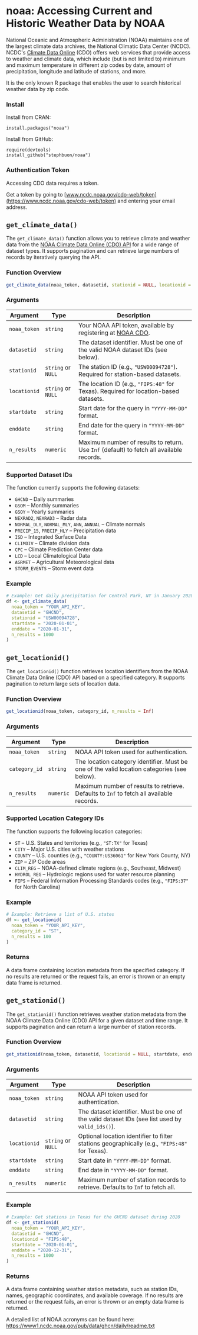# noaa: Accessing Current and Historic Weather Data by NOAA

National Oceanic and Atmospheric Administration (NOAA) maintains one of the largest climate data archives, the National Climatic Data Center (NCDC). NCDC's [Climate Data Online](https://www.ncdc.noaa.gov/cdo-web/webservices/v2#stations) (CDO) offers web services that provide access to weather and climate data, which include (but is not limited to) minimum and maximum temperature in different zip codes by date, amount of precipitation, longitude and latitude of stations, and more. 

It is the only known R package that enables the user to search historical weather data by zip code. 

### Install

Install from CRAN:

```
install.packages("noaa")
```

Install from GitHub:

```
require(devtools)
install_github("stephbuon/noaa")
```

### Authentication Token

Accessing CDO data requires a token. 

Get a token by going to [www.ncdc.noaa.gov/cdo-web/token](https://www.ncdc.noaa.gov/cdo-web/token) and entering your email address.


## `get_climate_data()`

The `get_climate_data()` function allows you to retrieve climate and weather data from the [NOAA Climate Data Online (CDO) API](https://www.ncdc.noaa.gov/cdo-web/webservices/v2#gettingStarted) for a wide range of dataset types. It supports pagination and can retrieve large numbers of records by iteratively querying the API.

### Function Overview

```r
get_climate_data(noaa_token, datasetid, stationid = NULL, locationid = NULL, startdate, enddate, n_results = Inf)
```

### Arguments

| Argument       | Type       | Description |
|----------------|------------|-------------|
| `noaa_token`   | `string`   | Your NOAA API token, available by registering at [NOAA CDO](https://www.ncdc.noaa.gov/cdo-web/token). |
| `datasetid`    | `string`   | The dataset identifier. Must be one of the valid NOAA dataset IDs (see below). |
| `stationid`    | `string` or `NULL` | The station ID (e.g., `"USW00094728"`). Required for station-based datasets. |
| `locationid`   | `string` or `NULL` | The location ID (e.g., `"FIPS:48"` for Texas). Required for location-based datasets. |
| `startdate`    | `string`   | Start date for the query in `"YYYY-MM-DD"` format. |
| `enddate`      | `string`   | End date for the query in `"YYYY-MM-DD"` format. |
| `n_results`    | `numeric`  | Maximum number of results to return. Use `Inf` (default) to fetch all available records. |

### Supported Dataset IDs

The function currently supports the following datasets:

- `GHCND` – Daily summaries  
- `GSOM` – Monthly summaries  
- `GSOY` – Yearly summaries  
- `NEXRAD2`, `NEXRAD3` – Radar data  
- `NORMAL_DLY`, `NORMAL_MLY`, `ANN`, `ANNUAL` – Climate normals  
- `PRECIP_15`, `PRECIP_HLY` – Precipitation data  
- `ISD` – Integrated Surface Data  
- `CLIMDIV` – Climate division data  
- `CPC` – Climate Prediction Center data  
- `LCD` – Local Climatological Data  
- `AGRMET` – Agricultural Meteorological data  
- `STORM_EVENTS` – Storm event data  

### Example

```r
# Example: Get daily precipitation for Central Park, NY in January 2020
df <- get_climate_data(
  noaa_token = "YOUR_API_KEY",
  datasetid = "GHCND",
  stationid = "USW00094728",
  startdate = "2020-01-01",
  enddate = "2020-01-31",
  n_results = 1000
)
```


## `get_locationid()`

The `get_locationid()` function retrieves location identifiers from the NOAA Climate Data Online (CDO) API based on a specified category. It supports pagination to return large sets of location data.

### Function Overview

```r
get_locationid(noaa_token, category_id, n_results = Inf)
```

### Arguments

| Argument       | Type       | Description |
|----------------|------------|-------------|
| `noaa_token`   | `string`   | NOAA API token used for authentication. |
| `category_id`  | `string`   | The location category identifier. Must be one of the valid location categories (see below). |
| `n_results`    | `numeric`  | Maximum number of results to retrieve. Defaults to `Inf` to fetch all available records. |

### Supported Location Category IDs

The function supports the following location categories:

- `ST` – U.S. States and territories (e.g., `"ST:TX"` for Texas)  
- `CITY` – Major U.S. cities with weather stations  
- `COUNTY` – U.S. counties (e.g., `"COUNTY:US36061"` for New York County, NY)  
- `ZIP` – ZIP Code areas  
- `CLIM_REG` – NOAA-defined climate regions (e.g., Southeast, Midwest)  
- `HYDROL_REG` – Hydrologic regions used for water resource planning  
- `FIPS` – Federal Information Processing Standards codes (e.g., `"FIPS:37"` for North Carolina)

### Example

```r
# Example: Retrieve a list of U.S. states
df <- get_locationid(
  noaa_token = "YOUR_API_KEY",
  category_id = "ST",
  n_results = 100
)
```

### Returns

A data frame containing location metadata from the specified category. If no results are returned or the request fails, an error is thrown or an empty data frame is returned.

## `get_stationid()`

The `get_stationid()` function retrieves weather station metadata from the NOAA Climate Data Online (CDO) API for a given dataset and time range. It supports pagination and can return a large number of station records.

### Function Overview

```r
get_stationid(noaa_token, datasetid, locationid = NULL, startdate, enddate, n_results = Inf)
```

### Arguments

| Argument       | Type       | Description |
|----------------|------------|-------------|
| `noaa_token`   | `string`   | NOAA API token used for authentication. |
| `datasetid`    | `string`   | The dataset identifier. Must be one of the valid dataset IDs (see list used by `valid_ids()`). |
| `locationid`   | `string` or `NULL` | Optional location identifier to filter stations geographically (e.g., `"FIPS:48"` for Texas). |
| `startdate`    | `string`   | Start date in `"YYYY-MM-DD"` format. |
| `enddate`      | `string`   | End date in `"YYYY-MM-DD"` format. |
| `n_results`    | `numeric`  | Maximum number of station records to retrieve. Defaults to `Inf` to fetch all. |

### Example

```r
# Example: Get stations in Texas for the GHCND dataset during 2020
df <- get_stationid(
  noaa_token = "YOUR_API_KEY",
  datasetid = "GHCND",
  locationid = "FIPS:48",
  startdate = "2020-01-01",
  enddate = "2020-12-31",
  n_results = 1000
)
```

### Returns

A data frame containing weather station metadata, such as station IDs, names, geographic coordinates, and available coverage. If no results are returned or the request fails, an error is thrown or an empty data frame is returned.



A detailed list of NOAA acronyms can be found here: https://www1.ncdc.noaa.gov/pub/data/ghcn/daily/readme.txt
